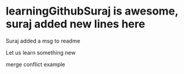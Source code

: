 # learningGithubSuraj is awesome, suraj added new lines here
Suraj added a msg to readme

Let us learn something new

merge conflict example
